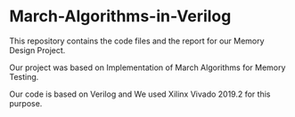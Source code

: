 # March-Algorithms-in-Verilog

This repository contains the code files and the report for our Memory Design Project.

Our project was based on Implementation of March Algorithms for Memory Testing.

Our code is based on Verilog and We used Xilinx Vivado 2019.2 for this purpose.

